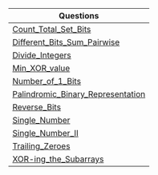 | Questions |
| - |
| [Count_Total_Set_Bits](https://github.com/XXDIL/IB-Prep/tree/main/Bit%20Manipulation/Count_Total_Set_Bits.cpp) |
| [Different_Bits_Sum_Pairwise](https://github.com/XXDIL/IB-Prep/tree/main/Bit%20Manipulation/Different_Bits_Sum_Pairwise.cpp) |
| [Divide_Integers](https://github.com/XXDIL/IB-Prep/tree/main/Bit%20Manipulation/Divide_Integers.cpp) |
| [Min_XOR_value](https://github.com/XXDIL/IB-Prep/tree/main/Bit%20Manipulation/Min_XOR_value.cpp) |
| [Number_of_1_Bits](https://github.com/XXDIL/IB-Prep/tree/main/Bit%20Manipulation/Number_of_1_Bits.cpp) |
| [Palindromic_Binary_Representation](https://github.com/XXDIL/IB-Prep/tree/main/Bit%20Manipulation/Palindromic_Binary_Representation.py) |
| [Reverse_Bits](https://github.com/XXDIL/IB-Prep/tree/main/Bit%20Manipulation/Reverse_Bits.cpp) |
| [Single_Number](https://github.com/XXDIL/IB-Prep/tree/main/Bit%20Manipulation/Single_Number.cpp) |
| [Single_Number_II](https://github.com/XXDIL/IB-Prep/tree/main/Bit%20Manipulation/Single_Number_II.cpp) |
| [Trailing_Zeroes](https://github.com/XXDIL/IB-Prep/tree/main/Bit%20Manipulation/Trailing_Zeroes.cpp) |
| [XOR-ing_the_Subarrays](https://github.com/XXDIL/IB-Prep/tree/main/Bit%20Manipulation/XOR-ing_the_Subarrays.cpp) |
